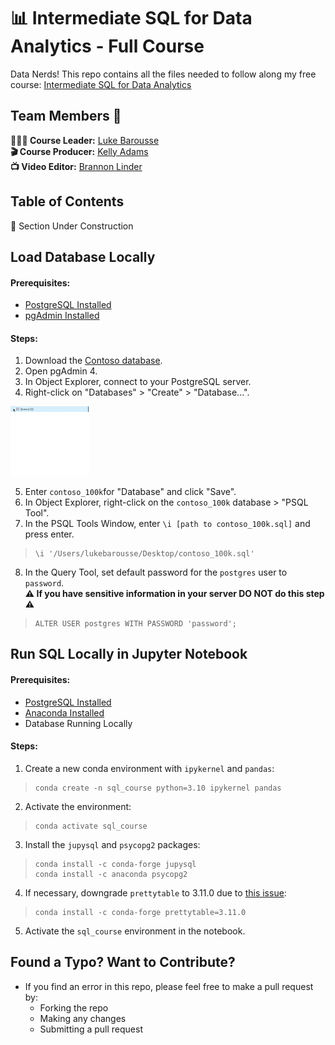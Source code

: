 # 📊 Intermediate SQL for Data Analytics - Full Course

Data Nerds! This repo contains all the files needed to follow along my free course: [Intermediate SQL for Data Analytics]()
![]()
## Team Members 👥
**🙋🏼‍♂️ Course Leader:** [Luke Barousse](https://www.linkedin.com/in/luke-b)  
**🎬 Course Producer:** [Kelly Adams](https://www.linkedin.com/in/kellyjianadams)  
**📺 Video Editor:** [Brannon Linder](https://www.linkedin.com/in/brannonlinder)

## Table of Contents

👷 Section Under Construction

## Load Database Locally
#### Prerequisites:
- [PostgreSQL Installed](https://www.postgresql.org/download/)
- [pgAdmin Installed](https://www.pgadmin.org/download/)

#### Steps:
1. Download the [Contoso database](https://github.com/lukebarousse/Int_SQL_Data_Analytics_Course/releases).
2. Open pgAdmin 4.
3. In Object Explorer, connect to your PostgreSQL server.
4. Right-click on "Databases" > "Create" > "Database...".  

<img src="./0_Resources/images/pgAdmin_CreateDatabase.gif" alt="Create Database" width="25%" height="auto">

5. Enter `contoso_100k`for "Database" and click "Save".
6. In Object Explorer, right-click on the `contoso_100k` database > "PSQL Tool".
7. In the PSQL Tools Window, enter `\i [path to contoso_100k.sql]` and press enter.
> ```
> \i '/Users/lukebarousse/Desktop/contoso_100k.sql'
> ```
8. In the Query Tool, set default password for the `postgres` user to `password`.  
 **⚠ If you have sensitive information in your server DO NOT do this step ⚠️**
> ```
> ALTER USER postgres WITH PASSWORD 'password';
> ```

## Run SQL Locally in Jupyter Notebook
#### Prerequisites:
- [PostgreSQL Installed](https://www.postgresql.org/download/)
- [Anaconda Installed](https://www.anaconda.com/products/distribution)
- Database Running Locally

#### Steps:
1. Create a new conda environment with `ipykernel` and `pandas`:
> ```
> conda create -n sql_course python=3.10 ipykernel pandas
> ```
2. Activate the environment:
> ```
> conda activate sql_course
> ```
3. Install the `jupysql` and `psycopg2` packages:
> ```
> conda install -c conda-forge jupysql 
> conda install -c anaconda psycopg2
> ```
4. If necessary, downgrade `prettytable` to 3.11.0 due to [this issue](https://github.com/ploomber/jupysql/issues/1038):
> ```
> conda install -c conda-forge prettytable=3.11.0
> ```
5. Activate the `sql_course` environment in the notebook.

## Found a Typo? Want to Contribute?
- If you find an error in this repo, please feel free to make a pull request by:
    - Forking the repo
    - Making any changes
    - Submitting a pull request